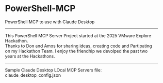 # PowerShell-MCP
PowerShell MCP to use with Claude Desktop

---

This PowerShell MCP Server Project started at the 2025 VMware Explore Hackathon.  
Thanks to Don and Amos for sharing ideas, creating code and Partipating on my Hackathon Team. I enjoy the friendhip we devolped the past two years at the Hackathons.  

---

Sample Claude Desktop LOcal MCP Servers file:  
claude_desktop_config.json  

